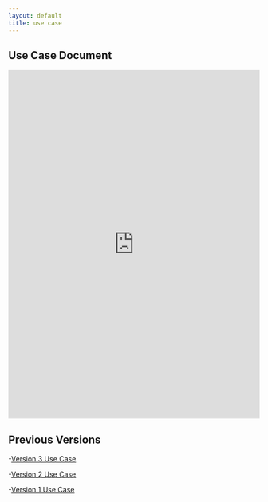 ```yaml
---
layout: default
title: use case
---
```


## Use Case Document

<iframe src="https://docs.google.com/document/d/e/2PACX-1vQWIeL2JzRBSikOFYe4Hgw17p-ddtWIPJmu10wDcKnIYKTEAbZzZnyrnJOnefyaDA/pub?embedded=true" style="width: 100%;height: 700px;border: none;"></iframe>

## Previous Versions

-[Version 3 Use Case](https://drive.google.com/file/d/1GMlkAOGj35HMn-PDaxeLfi-QWxejh0h8/view?usp=sharing)

-[Version 2 Use Case](https://docs.google.com/document/d/e/2PACX-1vRyGdgE-pLx6vDTpbHgAvWyDm8tN6NzzQIzfWba5BrZfwTmb2H5fdRtp2X-fFlFRg/pub)

-[Version 1 Use Case](https://docs.google.com/document/d/e/2PACX-1vT3p840Dnow-7eeJ5p6wQQcJsDPOATO7zv0H5y6NHG8PuSP7phFN0ydQIBuKaeDrw/pub)